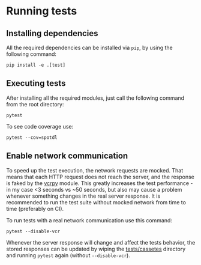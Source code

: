 # Running tests

## Installing dependencies

All the required dependencies can be installed via `pip`, by using the following command:

```shell
pip install -e .[test]
```

## Executing tests

After installing all the required modules, just call the following command from the root
directory:

```shell
pytest
```

To see code coverage use:

```shell
pytest --cov=spotdl
```

## Enable network communication

To speed up the test execution, the network requests are mocked. That means that each HTTP
request does not reach the server, and the response is faked by the
[vcrpy](https://vcrpy.readthedocs.io/en/latest/index.html) module. This greatly increases
the test performance - in my case \<3 seconds vs ~50 seconds, but also may cause a problem
whenever something changes in the real server response. It is recommended to run the test
suite without mocked network from time to time (preferably on CI).

To run tests with a real network communication use this command:

```shell
pytest --disable-vcr
```

Whenever the server response will change and affect the tests behavior, the stored
responses can be updated by wiping the [tests/cassetes](tests/cassetes) directory and
running `pytest` again (without `--disable-vcr`).
